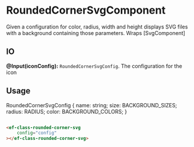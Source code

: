 
# RoundedCornerSvgComponent

Given a configuration for color, radius, width and height displays SVG files with a background containing those parameters.
Wraps [SvgComponent]

## IO

**@Input(iconConfig):** `RoundedCornerSvgConfig`. The configuration for the icon

## Usage

RoundedCornerSvgConfig {
    name: string;
    size: BACKGROUND_SIZES;
    radius: RADIUS;
    color: BACKGROUND_COLORS;
}

```html

<ef-class-rounded-corner-svg
    config="config"
></ef-class-rounded-corner-svg>
```
